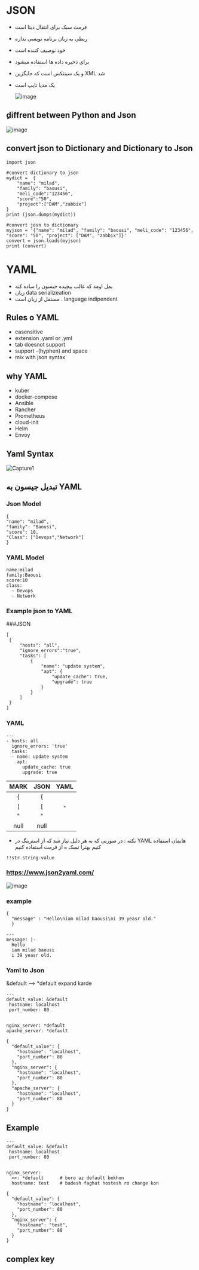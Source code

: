 # JSON
- فرمت سبک برای انتقال دیتا است
- ربطی به زبان برنامه نویسی نداره
- خود توصیف کننده است
- برای ذخیره داده ها استفاده میشود
- و یک سینتکس است که جایگزین XML شد
- یک مدیا تایپ است

  ![image](https://github.com/milad6745/python/assets/113288076/97230845-d852-4629-a819-fefae149c751)

##  ِdiffrent between Python and Json
![image](https://github.com/milad6745/python/assets/113288076/88a1e0d2-ea63-429f-babe-bc931401d7c4)

## convert json to Dictionary and Dictionary to Json
```
import json

#convert dictionary to json
mydict =  {
    "name": "milad",
    "family": "baousi",
    "meli_code":"123456",
    "score":"50",
    "project":["DAM","zabbix"]
}
print (json.dumps(mydict))

#convert josn to dictionary
myjson = '{"name": "milad", "family": "baousi", "meli_code": "123456", "score": "50", "project": ["DAM", "zabbix"]}'
convert = json.loads(myjson)
print (convert)
```

# YAML
- یمل اومد که غالب پیچیده جیسون را ساده کنه
-  زبان data serializeation
-  مستقل از زبان است . language indipendent

## Rules o YAML
- casensitive
- extension .yaml or .yml
- tab doesnot support
- support -(hyphen) and space
- mix with json syntax

## why YAML
- kuber
- docker-compose
- Ansible
- Rancher
- Prometheus
- cloud-init
- Helm
- Envoy

## Yaml Syntax
![Capture1](https://github.com/milad6745/python/assets/113288076/a6278b27-5612-47b2-babe-ba306feeb16a)



## تبدیل جیسون به YAML


### Json Model
```
{
"name": "milad",
"family": "Baousi",
"score": 10,
"Class": ["Devops","Network"]
}
```
### YAML Model
```
name:milad
family:Baousi
score:10
class:
  - Devops
  - Network
```

### Example json to YAML
###JSON
```
[
 {
     "hosts": "all",
     "ignore_errors":"true",
     "tasks": [
         {
             "name": "update system",
             "apt": {
                 "update_cache": true,
                 "upgrade": true
             }
         }
     ]
 }
]
```
### YAML
```
---
- hosts: all
  ignore_errors: 'true'
  tasks:
  - name: update system
    apt:
      update_cache: true
      upgrade: true
```

| MARK | JSON   | YAML   |
| :---:   | :---: | :---: |
| { | {   |   |
| [ | [   |  - |
| " | " | |
| null | null | |

- نکته : در صورتی که به هر دلیل نیاز شد که از استرینگ در YAML هایمان استفاده کنیم بهترا تسک ه از فرمت استفاده کنیم

```
!!str string-value
```

### https://www.json2yaml.com/
![image](https://github.com/milad6745/python/assets/113288076/5317bd94-4167-46ab-a998-fcc95c4f89f1)

### example
```
{
  "message" : "Hello\niam milad baousi\ni 39 yeasr old."
  }
```
```
---
message: |-
  Hello
  iam milad baousi
  i 39 yeasr old.

```
### Yaml to Json

&default --> *default
expand karde
```
---
default_value: &default
 hostname: localhost
 port_number: 80
 

nginx_server: *default
apache_server: *default
```

```
{
  "default_value": {
    "hostname": "localhost",
    "port_number": 80
  },
  "nginx_server": {
    "hostname": "localhost",
    "port_number": 80
  },
  "apache_server": {
    "hostname": "localhost",
    "port_number": 80
  }
}
```


## Example
```
---
default_value: &default
 hostname: localhost
 port_number: 80
 

nginx_server:       
  <<: *default      # boro az default bekhon
  hostname: test    # badesh faghat hostesh ro change kon
```
```
{
  "default_value": {
    "hostname": "localhost",
    "port_number": 80
  },
  "nginx_server": {
    "hostname": "test",
    "port_number": 80
  }
}
```

## complex key
